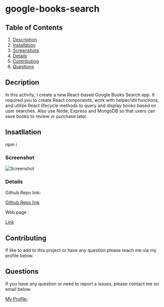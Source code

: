# google-books-search

## Table of Contents

1.  [Description](#description)
1.  [Installation](#installation)
1.  [Screenshots](#screenshots)
1.  [Details](#details)
1.  [Contributing](#contributing)
1.  [Questions](#questions)

## Decription

In this activity, I create a new React-based Google Books Search app. It required you to create React components, work with helper/util functions, and utilize React lifecycle methods to query and display books based on user searches. Also use Node, Express and MongoDB so that users can save books to review or purchase later.

## Insatllation

npm i

### Screenshot

![Screenshot](../public/images/googleshearch.png)

### Details

Github Repo link:

[Github Repo link](https://github.com/eloy522752868/google-books-search)

Web page :

[Link](https://eg-google-books-search.herokuapp.com/)

## Contributing

If like to add to this project or have any question please reach me via my profile below.

## Questions

If you have any question or need to report a issues, please contact me on email below.

[My Profile:](https://github.com/eloy522752868)
